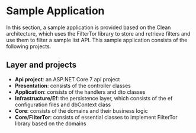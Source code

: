 # Sample Application

In this section, a sample application is provided based on the Clean architecture, which uses the FilterTor library to store and retrieve filters and use them to filter a sample list API. This sample application consists of the following projects.

## Layer and projects

- **Api project**: an ASP.NET Core 7 api project
- **Presentation**: consists of the controller classes
- **Application**: consists of the handlers and dto classes
- **Infrastructure/Ef**: the persistence layer, which consists of the ef configuration files and dbContext class
- **Core**: consists of the domains and their business logic
- **Core/FilterTor**: consists of essential classes to implement FilterTor library based on the domains